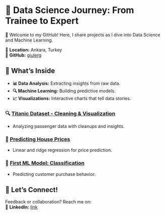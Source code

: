 # 🚀 Data Science Journey: From Trainee to Expert  

👋 Welcome to my GitHub! Here, I share projects as I dive into Data Science and Machine Learning.  

📍 **Location:** Ankara, Turkey  
🔗 **GitHub:** [giulerg](https://github.com/giulerg)  

## 🎯 What’s Inside  

- **📊 Data Analysis:** Extracting insights from raw data.  
- **🔍 Machine Learning:** Building predictive models.  
- **📈 Visualizations:** Interactive charts that tell data stories.  

### 🔍 [Titanic Dataset - Cleaning & Visualization](https://github.com/giulerg/project1)  
- Analyzing passenger data with cleanups and insights.  

### 🚀 [Predicting House Prices](https://github.com/giulerg/project2)  
- Linear and ridge regression for price prediction.  

### 🤖 [First ML Model: Classification](https://github.com/giulerg/project3)  
- Predicting customer purchase behavior.  

## 💬 Let’s Connect!  
Feedback or collaboration? Reach me on:  
🔗 **LinkedIn:** [link](https://www.linkedin.com/in/giuler-g/)  
